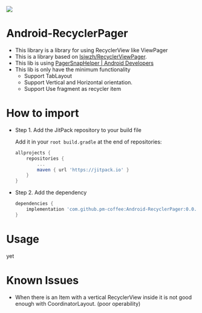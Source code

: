 [![](https://jitpack.io/v/pm-coffee/Android-RecyclerPager.svg)](https://jitpack.io/#pm-coffee/Android-RecyclerPager)


# Android-RecyclerPager

* This library is a library for using RecyclerView like ViewPager
* This is a library based on [lsjwzh/RecyclerViewPager](https://github.com/lsjwzh/RecyclerViewPager).
* This lib is using [PagerSnapHelper | Android Developers](https://developer.android.com/reference/android/support/v7/widget/PagerSnapHelper)
* This lib is only have the minimum functionality
    * Support TabLayout
    * Support Vertical and Horizontal orientation.
    * Support Use fragment as recycler item
    
# How to import

* Step 1. Add the JitPack repository to your build file
    
    Add it in your `root build.gradle` at the end of repositories:
    
    ```groovy
    allprojects {
        repositories {
            ...
            maven { url 'https://jitpack.io' }
        }
    }
    ```

* Step 2. Add the dependency

    ```groovy
    dependencies {
        implementation 'com.github.pm-coffee:Android-RecyclerPager:0.0.2'
    }
    ```

# Usage

yet

# Known Issues

* When there is an Item with a vertical RecyclerView inside it is not good enough with CoordinatorLayout. (poor operability)

